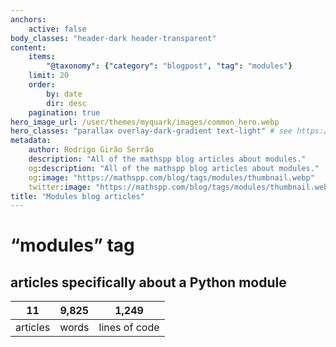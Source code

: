 ```yaml
---
anchors:
    active: false
body_classes: "header-dark header-transparent"
content:
    items:
        "@taxonomy": {"category": "blogpost", "tag": "modules"}
    limit: 20
    order:
        by: date
        dir: desc
    pagination: true
hero_image_url: /user/themes/myquark/images/common_hero.webp
hero_classes: "parallax overlay-dark-gradient text-light" # see https://demo.getgrav.org/blog-skeleton/blog/hero-classes
metadata:
    author: Rodrigo Girão Serrão
    description: "All of the mathspp blog articles about modules."
    og:description: "All of the mathspp blog articles about modules."
    og:image: "https://mathspp.com/blog/tags/modules/thumbnail.webp"
    twitter:image: "https://mathspp.com/blog/tags/modules/thumbnail.webp"
title: "Modules blog articles"
---
```


# “modules” tag


## articles specifically about a Python module



<table class="stats-table">
    <thead>
        <tr>
            <th style="text-align: center;">11</th>
            <th style="text-align: center;">9,825</th>
            <th style="text-align: center;">1,249</th>
        </tr>
    </thead>
    <tbody>
        <tr>
            <td style="text-align: center;">articles</td>
            <td style="text-align: center;">words</td>
            <td style="text-align: center;">lines of code</td>
        </tr>
    </tbody>
</table>